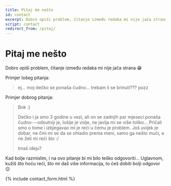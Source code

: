 ```yaml
---
title: Pitaj me nešto
id: contact
excerpt: Dobro opiši problem, čitanje između redaka mi nije jača strana :D
script: contact
redirect_from: /pitaj/
---
```


# Pitaj me nešto

Dobro opiši problem, čitanje između redaka mi nije jača strana :grin:

Primjer lošeg pitanja:

> ej... moj dečko se ponaša čudno... trebam li se brinuti??? pozz

Primjer dobrog pitanja:

> Bok :)
>
> Dečko i ja smo 3 godine u vezi, ali on se zadnjih par mjeseci ponaša čudno---odsutniji je, lošije je volje, ne javlja mi se više toliko... Pričali smo o tome i izbjegavao mi je reći u čemu je problem. Još uvijek je dobar, ne čini mi se da se ohladio prema meni, samo ga nešto muči, a ne želi mi reći što :/
>
> Imaš ideju?

Kad bolje razmislim, i na ovo pitanje bi mi bilo teško odgovoriti... Uglavnom, kužiš što hoću reći, što mi daš više informacija, to ćeš dobiti bolji odgovor :wink:

{% include contact_form.html %}
